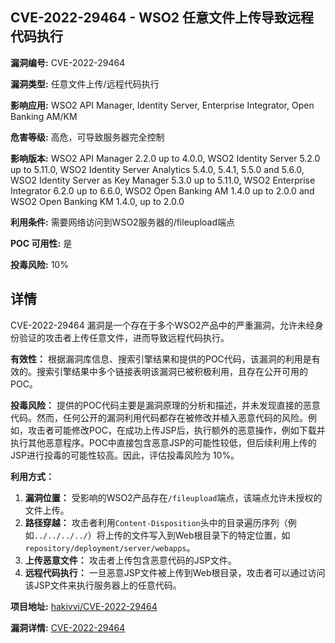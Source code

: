 ## CVE-2022-29464 - WSO2 任意文件上传导致远程代码执行

**漏洞编号:** CVE-2022-29464

**漏洞类型:** 任意文件上传/远程代码执行

**影响应用:** WSO2 API Manager, Identity Server, Enterprise Integrator, Open Banking AM/KM

**危害等级:** 高危，可导致服务器完全控制

**影响版本:** WSO2 API Manager 2.2.0 up to 4.0.0, WSO2 Identity Server 5.2.0 up to 5.11.0, WSO2 Identity Server Analytics 5.4.0, 5.4.1, 5.5.0 and 5.6.0, WSO2 Identity Server as Key Manager 5.3.0 up to 5.11.0, WSO2 Enterprise Integrator 6.2.0 up to 6.6.0, WSO2 Open Banking AM 1.4.0 up to 2.0.0 and WSO2 Open Banking KM 1.4.0, up to 2.0.0

**利用条件:** 需要网络访问到WSO2服务器的/fileupload端点

**POC 可用性:** 是

**投毒风险:** 10%

## 详情

CVE-2022-29464 漏洞是一个存在于多个WSO2产品中的严重漏洞，允许未经身份验证的攻击者上传任意文件，进而导致远程代码执行。

**有效性：**
根据漏洞库信息、搜索引擎结果和提供的POC代码，该漏洞的利用是有效的。搜索引擎结果中多个链接表明该漏洞已被积极利用，且存在公开可用的POC。

**投毒风险：**
提供的POC代码主要是漏洞原理的分析和描述，并未发现直接的恶意代码。然而，任何公开的漏洞利用代码都存在被修改并植入恶意代码的风险。例如，攻击者可能修改POC，在成功上传JSP后，执行额外的恶意操作，例如下载并执行其他恶意程序。POC中直接包含恶意JSP的可能性较低，但后续利用上传的JSP进行投毒的可能性较高。因此，评估投毒风险为 10%。

**利用方式：**
1.  **漏洞位置：** 受影响的WSO2产品存在`/fileupload`端点，该端点允许未授权的文件上传。
2.  **路径穿越：** 攻击者利用`Content-Disposition`头中的目录遍历序列（例如`../../../../`）将上传的文件写入到Web根目录下的特定位置，如`repository/deployment/server/webapps`。
3.  **上传恶意文件：** 攻击者上传包含恶意代码的JSP文件。
4.  **远程代码执行：**  一旦恶意JSP文件被上传到Web根目录，攻击者可以通过访问该JSP文件来执行服务器上的任意代码。

**项目地址:** [hakivvi/CVE-2022-29464](https://github.com/hakivvi/CVE-2022-29464)

**漏洞详情:** [CVE-2022-29464](https://nvd.nist.gov/vuln/detail/CVE-2022-29464)
